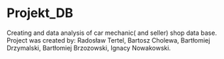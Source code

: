 # Projekt_DB
Creating and data analysis of car mechanic( and seller) shop data base. 
Project was created by:
Radosław Tertel,
Bartosz Cholewa,
Bartłomiej Drzymalski,
Bartłomiej Brzozowski,
Ignacy Nowakowski.